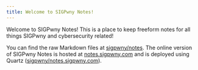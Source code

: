 ```yaml
---
title: Welcome to SIGPwny Notes!
---
```


Welcome to SIGPwny Notes! This is a place to keep freeform notes for all things SIGPwny and cybersecurity related!

You can find the raw Markdown files at [sigpwny/notes](https://github.com/sigpwny/notes). The online version of SIGPwny Notes is hosted at [notes.sigpwny.com](https://notes.sigpwny.com) and is deployed using Quartz ([sigpwny/notes.sigpwny.com](https://github.com/sigpwny/notes.sigpwny.com)).
